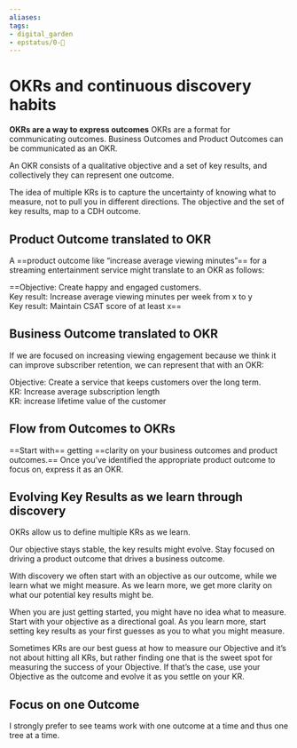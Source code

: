 ```yaml
---
aliases: 
tags: 
- digital_garden
- epstatus/0-🌰
---
```

# OKRs and continuous discovery habits

**OKRs are a way to express outcomes**
OKRs are a format for communicating outcomes. Business Outcomes and Product Outcomes can be communicated as an OKR.

An OKR consists of a qualitative objective and a set of key results, and collectively they can represent one outcome.

The idea of multiple KRs is to capture the uncertainty of knowing what to measure, not to pull you in different directions.
The objective and the set of key results, map to a CDH outcome.

## Product Outcome translated to OKR
A ==product outcome like “increase average viewing minutes”== for a streaming entertainment service might translate to an OKR as follows:  

==Objective: Create happy and engaged customers.  
Key result: Increase average viewing minutes per week from x to y  
Key result: Maintain CSAT score of at least x==

## Business Outcome translated to OKR
If we are focused on increasing viewing engagement because we think it can improve subscriber retention, we can represent that with an OKR:  

Objective: Create a service that keeps customers over the long term.  
KR: Increase average subscription length  
KR: increase lifetime value of the customer

## Flow from Outcomes to OKRs
==Start with== getting ==clarity on your business outcomes and product outcomes.== Once you’ve identified the appropriate product outcome to focus on, express it as an OKR.

## Evolving Key Results as we learn through discovery
OKRs allow us to define multiple KRs as we learn.

Our objective stays stable, the key results might evolve.
Stay focused on driving a product outcome that drives a business outcome.

With discovery we often start with an objective as our outcome, while we learn what we might measure. 
As we learn more, we get more clarity on what our potential key results might be.

When you are just getting started, you might have no idea what to measure. Start with your objective as a directional goal. As you learn more, start setting key results as your first guesses as you to what you might measure.

Sometimes KRs are our best guess at how to measure our Objective and it’s not about hitting all KRs, but rather finding one that is the sweet spot for measuring the success of your Objective. If that’s the case, use your Objective as the outcome and evolve it as you settle on your KR.

## Focus on one Outcome 
I strongly prefer to see teams work with one outcome at a time and thus one tree at a time.







